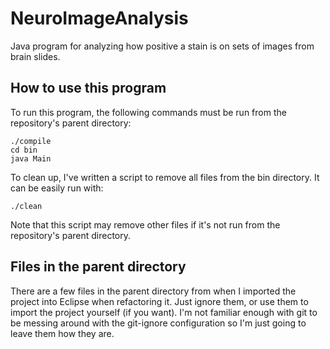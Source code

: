 # NeuroImageAnalysis
Java program for analyzing how positive a stain is on sets of images from brain slides.

## How to use this program

To run this program, the following commands must be run from the repository's parent directory:
```
./compile
cd bin
java Main
```
To clean up, I've written a script to remove all files from the bin directory. It can be easily run with:
```
./clean
```
Note that this script may remove other files if it's not run from the repository's parent directory.

## Files in the parent directory

There are a few files in the parent directory from when I imported the project into Eclipse when refactoring it. Just ignore them, or use them to import the project yourself (if you want). I'm not familiar enough with git to be messing around with the git-ignore configuration so I'm just going to leave them how they are. 

